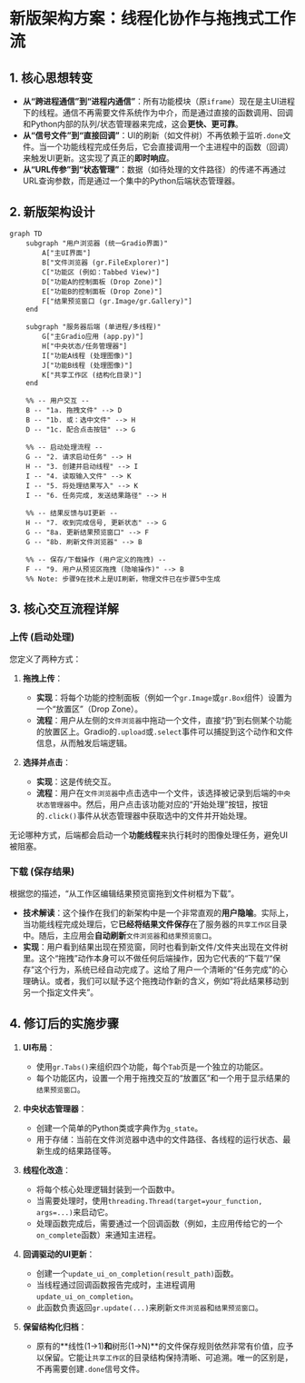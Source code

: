 # 新版架构方案：线程化协作与拖拽式工作流

## 1. 核心思想转变

-   **从“跨进程通信”到“进程内通信”**：所有功能模块（原`iframe`）现在是主UI进程下的线程。通信不再需要文件系统作为中介，而是通过直接的函数调用、回调和Python内部的队列/状态管理器来完成，这会**更快、更可靠**。
-   **从“信号文件”到“直接回调”**：UI的刷新（如文件树）不再依赖于监听`.done`文件。当一个功能线程完成任务后，它会直接调用一个主进程中的函数（回调）来触发UI更新。这实现了真正的**即时响应**。
-   **从“URL传参”到“状态管理”**：数据（如待处理的文件路径）的传递不再通过URL查询参数，而是通过一个集中的Python后端状态管理器。

## 2. 新版架构设计

```mermaid
graph TD
    subgraph "用户浏览器 (统一Gradio界面)"
        A["主UI界面"]
        B["文件浏览器 (gr.FileExplorer)"]
        C["功能区 (例如：Tabbed View)"]
        D["功能A的控制面板 (Drop Zone)"]
        E["功能B的控制面板 (Drop Zone)"]
        F["结果预览窗口 (gr.Image/gr.Gallery)"]
    end

    subgraph "服务器后端 (单进程/多线程)"
        G["主Gradio应用 (app.py)"]
        H["中央状态/任务管理器"]
        I["功能A线程 (处理图像)"]
        J["功能B线程 (处理图像)"]
        K["共享工作区 (结构化目录)"]
    end

    %% -- 用户交互 --
    B -- "1a. 拖拽文件" --> D
    B -- "1b. 或：选中文件" --> H
    D -- "1c. 配合点击按钮" --> G
    
    %% -- 启动处理流程 --
    G -- "2. 请求启动任务" --> H
    H -- "3. 创建并启动线程" --> I
    I -- "4. 读取输入文件" --> K
    I -- "5. 将处理结果写入" --> K
    I -- "6. 任务完成, 发送结果路径" --> H

    %% -- 结果反馈与UI更新 --
    H -- "7. 收到完成信号, 更新状态" --> G
    G -- "8a. 更新结果预览窗口" --> F
    G -- "8b. 刷新文件浏览器" --> B

    %% -- 保存/下载操作 (用户定义的拖拽) --
    F -- "9. 用户从预览区拖拽 (隐喻操作)" --> B
    %% Note: 步骤9在技术上是UI刷新，物理文件已在步骤5中生成
```

## 3. 核心交互流程详解

### **上传 (启动处理)**

您定义了两种方式：

1.  **拖拽上传**：
    -   **实现**：将每个功能的控制面板（例如一个`gr.Image`或`gr.Box`组件）设置为一个“放置区”（Drop Zone）。
    -   **流程**：用户从左侧的`文件浏览器`中拖动一个文件，直接“扔”到右侧某个功能的放置区上。Gradio的`.upload`或`.select`事件可以捕捉到这个动作和文件信息，从而触发后端逻辑。

2.  **选择并点击**：
    -   **实现**：这是传统交互。
    -   **流程**：用户在`文件浏览器`中点击选中一个文件，该选择被记录到后端的`中央状态管理器`中。然后，用户点击该功能对应的“开始处理”按钮，按钮的`.click()`事件从状态管理器中获取选中的文件并开始处理。

无论哪种方式，后端都会启动一个**功能线程**来执行耗时的图像处理任务，避免UI被阻塞。

### **下载 (保存结果)**

根据您的描述，“从工作区编辑结果预览窗拖到文件树框为下载”。

-   **技术解读**：这个操作在我们的新架构中是一个非常直观的**用户隐喻**。实际上，当功能线程完成处理后，它**已经将结果文件保存**在了服务器的`共享工作区`目录中。随后，主应用会**自动刷新**`文件浏览器`和`结果预览窗口`。
-   **实现**：用户看到结果出现在预览窗，同时也看到新文件/文件夹出现在文件树里。这个“拖拽”动作本身可以不做任何后端操作，因为它代表的“下载”/“保存”这个行为，系统已经自动完成了。这给了用户一个清晰的“任务完成”的心理确认。或者，我们可以赋予这个拖拽动作新的含义，例如“将此结果移动到另一个指定文件夹”。

## 4. 修订后的实施步骤

1.  **UI布局**：
    -   使用`gr.Tabs()`来组织四个功能，每个`Tab`页是一个独立的功能区。
    -   每个功能区内，设置一个用于拖拽交互的“放置区”和一个用于显示结果的`结果预览窗口`。

2.  **中央状态管理器**：
    -   创建一个简单的Python类或字典作为`g_state`。
    -   用于存储：当前在文件浏览器中选中的文件路径、各线程的运行状态、最新生成的结果路径等。

3.  **线程化改造**：
    -   将每个核心处理逻辑封装到一个函数中。
    -   当需要处理时，使用`threading.Thread(target=your_function, args=...)`来启动它。
    -   处理函数完成后，需要通过一个回调函数（例如，主应用传给它的一个`on_complete`函数）来通知主进程。

4.  **回调驱动的UI更新**：
    -   创建一个`update_ui_on_completion(result_path)`函数。
    -   当线程通过回调函数报告完成时，主进程调用`update_ui_on_completion`。
    -   此函数负责返回`gr.update(...)`来刷新`文件浏览器`和`结果预览窗口`。

5.  **保留结构化归档**：
    -   原有的**线性(1->1)**和**树形(1->N)**的文件保存规则依然非常有价值，应予以保留。它能让`共享工作区`的目录结构保持清晰、可追溯。唯一的区别是，不再需要创建`.done`信号文件。

